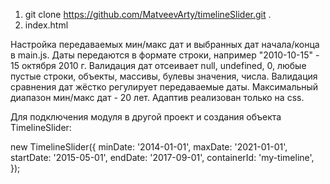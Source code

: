 1) git clone https://github.com/MatveevArty/timelineSlider.git .
2) index.html

Настройка передаваемых мин/макс дат и выбранных дат начала/конца в main.js.
Даты передаются в формате строки, например "2010-10-15" - 15 октября 2010 г.
Валидация дат отсеивает null, undefined, 0, любые пустые строки, объекты, массивы, булевы значения, числа.
Валидация сравнения дат жёстко регулирует передаваемые даты.
Максимальный диапазон мин/макс дат - 20 лет.
Адаптив реализован только на css.

Для подключения модуля в другой проект и создания объекта TimelineSlider:
<link rel="stylesheet" href="timeline-component/timeline-slider.css">
<script src="timeline-component/timeline-slider.js" type="module"></script>

new TimelineSlider({
    minDate: '2014-01-01',
    maxDate: '2021-01-01',
    startDate: '2015-05-01',
    endDate: '2017-09-01',
    containerId: 'my-timeline',
});
